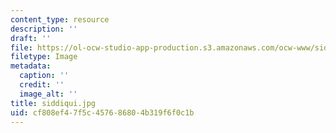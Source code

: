 ```yaml
---
content_type: resource
description: ''
draft: ''
file: https://ol-ocw-studio-app-production.s3.amazonaws.com/ocw-www/siddiqui.jpg
filetype: Image
metadata:
  caption: ''
  credit: ''
  image_alt: ''
title: siddiqui.jpg
uid: cf808ef4-7f5c-4576-8680-4b319f6f0c1b
---
```

